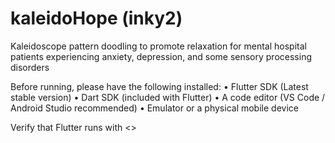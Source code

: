# kaleidoHope (inky2)
Kaleidoscope pattern doodling to promote relaxation for mental hospital patients experiencing anxiety, depression, and some sensory processing disorders

Before running, please have the following installed: 
• Flutter SDK (Latest stable version)
• Dart SDK (included with Flutter)
• A code editor (VS Code / Android Studio recommended)
• Emulator or a physical mobile device

Verify that Flutter runs with <<flutter doctor>>
